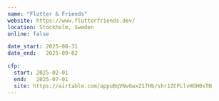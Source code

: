 ```yaml
---
name: "Flutter & Friends"
website: https://www.flutterfriends.dev/
location: Stockholm, Sweden
online: false

date_start: 2025-08-31
date_end:   2025-09-02

cfp:
  start: 2025-02-01
  end:   2025-07-01
  site: https://airtable.com/appuBqVNvGwxZ17Hb/shr1ZCFLlvHGH0sTN
---
```

